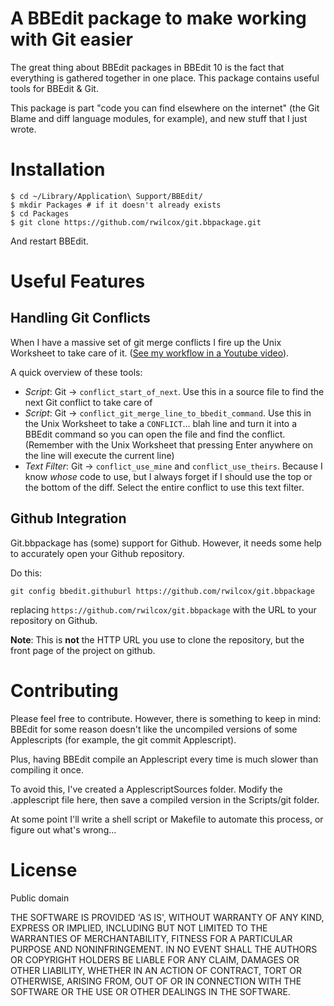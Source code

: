 A BBEdit package to make working with Git easier
===================================================

The great thing about BBEdit packages in BBEdit 10 is the fact that everything is gathered together in one place. This package contains useful tools for BBEdit & Git.

This package is part "code you can find elsewhere on the internet" (the Git Blame and diff language modules, for example), and new stuff that I just wrote.

Installation
============

    $ cd ~/Library/Application\ Support/BBEdit/
    $ mkdir Packages # if it doesn't already exists
    $ cd Packages
    $ git clone https://github.com/rwilcox/git.bbpackage.git

And restart BBEdit.


Useful Features
========================


Handling Git Conflicts
------------------------

When I have a massive set of git merge conflicts I fire up the Unix Worksheet to take care of it. ([See my workflow in a Youtube video](http://www.youtube.com/watch?v=P9rBFROlicY)).

A quick overview of these tools:

  * *Script*: Git -> `conflict_start_of_next`. Use this in a source file to find the next Git conflict to take care of
  * *Script*: Git -> `conflict_git_merge_line_to_bbedit_command`. Use this in the Unix Worksheet to take a `CONFLICT`... blah line and turn it into a BBEdit command so you can open the file and find the conflict. (Remember with the Unix Worksheet that pressing Enter anywhere on the line will execute the current line)
  * *Text Filter*: Git -> `conflict_use_mine` and `conflict_use_theirs`. Because I know _whose_ code to use, but I always forget if I should use the top or the bottom of the diff. Select the entire conflict to use this text filter.

Github Integration
----------------------

Git.bbpackage has (some) support for Github. However, it needs some help to accurately open your Github repository.

Do this:

    git config bbedit.githuburl https://github.com/rwilcox/git.bbpackage

replacing `https://github.com/rwilcox/git.bbpackage` with the URL to your repository on Github.

**Note**: This is **not** the HTTP URL you use to clone the repository, but the front page of the project on github.

Contributing
======================

Please feel free to contribute. However, there is something to keep in mind: BBEdit for some reason doesn't like the uncompiled versions of some Applescripts (for example, the git commit Applescript).

Plus, having BBEdit compile an Applescript every time is much slower than compiling it once.

To avoid this, I've created a ApplescriptSources folder. Modify the .applescript file here, then save a compiled version in the Scripts/git folder.

At some point I'll write a shell script or Makefile to automate this process, or figure out what's wrong...

License
================

Public domain

THE SOFTWARE IS PROVIDED 'AS IS', WITHOUT WARRANTY OF ANY KIND, EXPRESS OR IMPLIED, INCLUDING BUT NOT LIMITED TO THE WARRANTIES OF MERCHANTABILITY, FITNESS FOR A PARTICULAR PURPOSE AND NONINFRINGEMENT. IN NO EVENT SHALL THE AUTHORS OR COPYRIGHT HOLDERS BE LIABLE FOR ANY CLAIM, DAMAGES OR OTHER LIABILITY, WHETHER IN AN ACTION OF CONTRACT, TORT OR OTHERWISE, ARISING FROM, OUT OF OR IN CONNECTION WITH THE SOFTWARE OR THE USE OR OTHER DEALINGS IN THE SOFTWARE.
